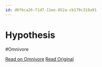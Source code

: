 ```yaml
---
id: d6fbca26-f1d7-11ee-852a-cb179c318a91
---
```


# Hypothesis
#Omnivore

[Read on Omnivore](https://omnivore.app/me/hypothesis-18ea4ce86b6)
[Read Original](https://hypothes.is/a/eMIkKvHQEe6enPuU617rWA)

